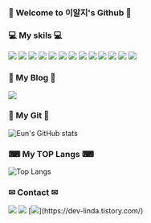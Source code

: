 ### 🎈 Welcome to 이알지's Github 🎈

### 💻 My skils 💻
<img src="https://img.shields.io/badge/java-%23ED8B00.svg?style=for-the-badge&logo=openjdk&logoColor=white"> <img src="https://img.shields.io/badge/Spring-6DB33F?style=for-the-badge&logo=Spring&logoColor=white"> <img src="https://img.shields.io/badge/html5-E34F26?style=for-the-badge&logo=html5&logoColor=white"> <img src="https://img.shields.io/badge/css-1572B6?style=for-the-badge&logo=css3&logoColor=white"> <img src="https://img.shields.io/badge/javascript-F7DF1E?style=for-the-badge&logo=javascript&logoColor=black"> <img src="https://img.shields.io/badge/jquery-0769AD?style=for-the-badge&logo=jquery&logoColor=white"> <img src="https://img.shields.io/badge/oracle-F80000?style=for-the-badge&logo=oracle&logoColor=white"> <img src="https://img.shields.io/badge/bootstrap-7952B3?style=for-the-badge&logo=bootstrap&logoColor=white"> <img src="https://img.shields.io/badge/apache tomcat-F8DC75?style=for-the-badge&logo=apachetomcat&logoColor=white"> <img src="https://img.shields.io/badge/github-181717?style=for-the-badge&logo=github&logoColor=white"> <img src="https://img.shields.io/badge/git-F05032?style=for-the-badge&logo=git&logoColor=white"> <img src="https://img.shields.io/badge/postgres-%23316192.svg?style=for-the-badge&logo=postgresql&logoColor=white">  <img src="https://img.shields.io/badge/Eclipse-FE7A16.svg?style=for-the-badge&logo=Eclipse&logoColor=white"> 

### 💾 My Blog 💾
[<img src="https://img.shields.io/badge/Tistory-CD040B.svg?style=for-the-badge&logo=Tistory&logoColor=white" />](https://dev-linda.tistory.com/)

### 📝 My Git 📝
![Eun's GitHub stats](https://github-readme-stats.vercel.app/api?username=ohohdmswl&show_icons=true&theme=radical)

### ⌨ My TOP Langs ⌨
![Top Langs](https://github-readme-stats.vercel.app/api/top-langs/?username=ohohdmswl&layout=compact)

### ✉ Contact ✉
<img src="https://img.shields.io/badge/ohohdmswlgd@gmail.com-EA4335.svg?style=for-the-badge&logo=Gmail&logoColor=white">
<img src="https://img.shields.io/badge/ohohdmswl@naver.com-03C75A.svg?style=for-the-badge&logo=Naver&logoColor=white">
[<img src="https://img.shields.io/badge/Tistory-CD040B.svg?style=for-the-badge&logo=Tistory&logoColor=white" />](https://dev-linda.tistory.com/)



